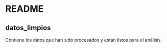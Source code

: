 # README
## datos_limpios

Contiene los datos que han sido procesados y están listos para el análisis.
